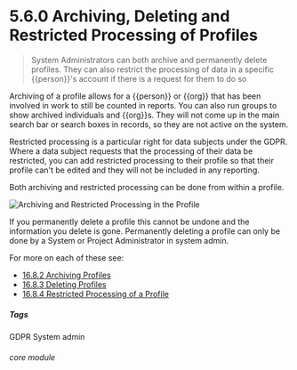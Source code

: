# 5.6.0 Archiving, Deleting and Restricted Processing of Profiles

> System Administrators can both archive and permanently delete profiles. They can also restrict the processing of data in a specific {{person}}'s account if there is a request for them to do so



Archiving of a profile allows for a {{person}} or {{org}} that has been involved in work to still be counted in reports. You can also run groups to show archived individuals and {{org}}s. They will not come up in the main search bar or search boxes in records, so they are not active on the system. 

Restricted processing is a particular right for data subjects under the GDPR. Where a data subject requests that the processing of their data be restricted, you can add restricted processing to their profile so that their profile can't be edited and they will not be included in any reporting.

Both archiving and restricted processing can be done from within a profile. 

![Archiving and Restricted Processing in the Profile](5.6.0a.png)

If you permanently delete a profile this cannot be undone and the information you delete is gone. Permanently deleting a profile can only be done by a System or Project Administrator in system admin.

 

For more on each of these see:

- [16.8.2 Archiving Profiles](/help/index/p/16.8.2)
- [16.8.3 Deleting Profiles](/help/index/p/16.8.3)
- [16.8.4 Restricted Processing of a Profile](/help/index/p/16.8.4)


##### Tags
GDPR
System admin

###### core module
